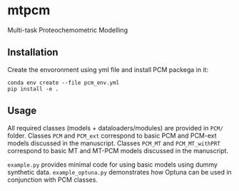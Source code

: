 # mtpcm
Multi-task Proteochemometric Modelling

## Installation

Create the envoronment using yml file and install PCM packega in it:
```
conda env create --file pcm_env.yml
pip install -e .
```

## Usage

All required classes (models + dataloaders/modules) are provided in `PCM/` folder. 
Classes `PCM` and `PCM_ext` correspond to basic PCM and PCM-ext models discussed in the manuscript. 
Classes `PCM_MT` and `PCM_MT_withPRT` correspond to basic MT and MT-PCM models discussed in the manuscript.

`example.py` provides minimal code for using basic models using dummy synthetic data.
`example_optuna.py` demonstrates how Optuna can be used in conjunction with PCM classes.

